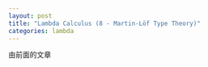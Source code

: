 ```yaml
---
layout: post
title: "Lambda Calculus (8 - Martin-Löf Type Theory)"
categories: lambda
---
```


由前面的文章
